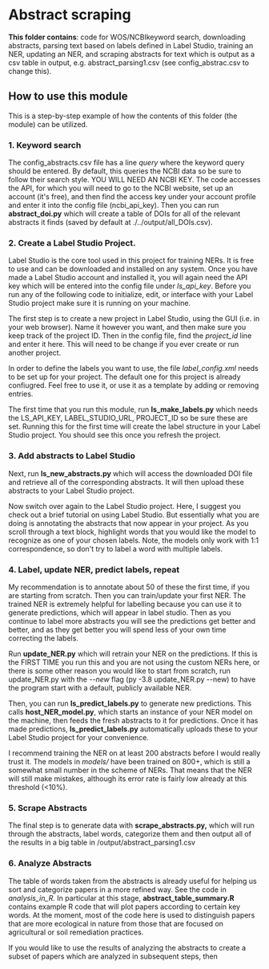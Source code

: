 # Abstract scraping
**This folder contains**: code for WOS/NCBIkeyword search, downloading abstracts, parsing text based on labels defined in Label Studio, training an NER, updating an NER, and scraping abstracts for text which is output as a csv table in output, e.g. abstract_parsing1.csv (see config_abstrac.csv to change this). 

## How to use this module
This is a step-by-step example of how the contents of this folder (the module) can be utilized.

### 1. Keyword search
The config_abstracts.csv file has a line *query* where the keyword query should be entered. By default, this queries the NCBI data so be sure to follow their search style. YOU WILL NEED AN NCBI KEY. The code accesses the API, for which you will need to go to the NCBI website, set up an account (it's free), and then find the access key under your account profile and enter it into the config file (ncbi_api_key). Then you can run **abstract_doi.py** which will create a table of DOIs for all of the relevant abstracts it finds (saved by default at ./../output/all_DOIs.csv).

### 2. Create a Label Studio Project. 
Label Studio is the core tool used in this project for training NERs. It is free to use and can be downloaded and installed on any system. Once you have made a Label Studio account and installed it, you will again need the API key which will be entered into the config file under *ls_api_key*. Before you run any of the following code to initialize, edit, or interface with your Label Studio project make sure it is running on your machine. 

The first step is to create a new project in Label Studio, using the GUI (i.e. in your web browser). Name it however you want, and then make sure you keep track of the project ID. Then in the config file, find the *project_id* line and enter it here. This will need to be change if you ever create or run another project. 

In order to define the labels you want to use, the file *label_config.xml* needs to be set up for your project. The default one for this project is already confiugred. Feel free to use it, or use it as a template by adding or removing entries. 

The first time that you run this module, run **ls_make_labels.py** which needs the LS_API_KEY, LABEL_STUDIO_URL, PROJECT_ID so be sure these are set. Running this for the first time will create the label structure in your Label Studio project. You should see this once you refresh the project. 

### 3. Add abstracts to Label Studio
Next, run **ls_new_abstracts.py** which will access the downloaded DOI file and retrieve all of the corresponding abstracts. It will then upload these abstracts to your Label Studio project. 

Now switch over again to the Label Studio project. Here, I suggest you check out a brief tutorial on using Label Studio. But essentially what you are doing is annotating the abstracts that now appear in your project. As you scroll through a text block, highlight words that you would like the model to recognize as one of your chosen labels. Note, the models only work with 1:1 correspondence, so don't try to label a word with multiple labels. 

### 4. Label, update NER, predict labels, repeat
My recommendation is to annotate about 50 of these the first time, if you are starting from scratch. Then you can train/update your first NER. The trained NER is extremely helpful for labelling because you can use it to generate predictions, which will appear in label studio. Then as you continue to label more abstracts you will see the predictions get better and better, and as they get better you will spend less of your own time correcting the labels. 

Run **update_NER.py** which will retrain your NER on the predictions. If this is the FIRST TIME you run this and you are not using the custom NERs here, or there is some other reason you would like to start from scratch, run update_NER.py with the *--new* flag (py -3.8 update_NER.py --new) to have the program start with a default, publicly available NER. 

Then, you can run **ls_predict_labels.py** to generate new predictions. This calls **host_NER_model.py**, which starts an instance of your NER model on the machine, then feeds the fresh abstracts to it for predictions. Once it has made predictions, **ls_predict_labels.py** automatically uploads these to your Label Studio project for your convenience. 

I recommend training the NER on at least 200 abstracts before I would really trust it. The models in *models/* have been trained on 800+, which is still a somewhat small number in the scheme of NERs. That means that the NER will still make mistakes, although its error rate is fairly low already at this threshold (<10%). 

### 5. Scrape Abstracts
The final step is to generate data with **scrape_abstracts.py,** which will run through the abstracts, label words, categorize them and then output all of the results in a big table in /output/abstract_parsing1.csv  

### 6. Analyze Abstracts
The table of words taken from the abstracts is already useful for helping us sort and categorize papers in a more refined way. See the code in *analysis_in_R.* In particular at this stage, **abstract_table_summary.R** contains example R code that will plot papers according to certain key words. At the moment, most of the code here is used to distinguish papers that are more ecological in nature from those that are focused on agricultural or soil remediation practices. 

If you would like to use the results of analyzing the abstracts to create a subset of papers which are analyzed in subsequent steps, then

